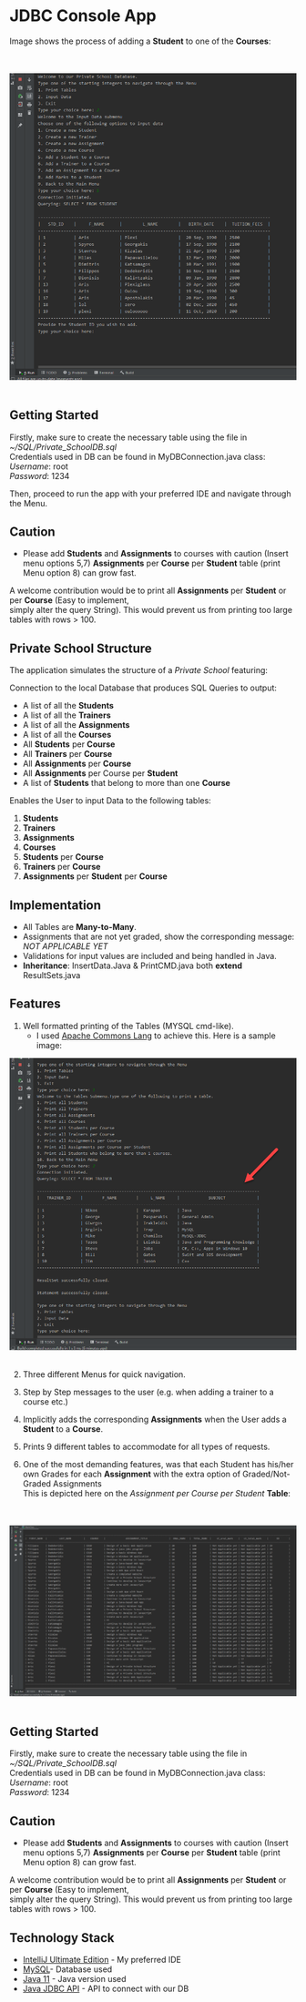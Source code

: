 # JDBC Console App


Image shows the process of adding a **Student** to one of the **Courses**:

<br></br>
<img src="./Images/MenuStyle.png" alt="Main Menu">
<br></br>

## Getting Started

Firstly, make sure to create the necessary table using the file in *~/SQL/Private_SchoolDB.sql* <br>
Credentials used in DB can be found in MyDBConnection.java class: <br>
*Username*: root <br>
*Password*: 1234

Then, proceed to run the app with your preferred IDE and navigate through the Menu.

## Caution

- Please add **Students** and **Assignments** to courses with caution (Insert menu options 5,7)
**Assignments** per **Course** per **Student** table (print Menu option 8) can grow fast.

A welcome contribution would be to print all **Assignments** per **Student** or per **Course** (Easy to implement, <br>simply alter the query String).
This would prevent us from printing too large tables with rows > 100.




## Private School Structure

The application simulates the structure of a *Private School* featuring:

Connection to the local Database that produces SQL Queries to output:
- A list of all the **Students**
- A list of all the **Trainers**
- A list of all the **Assignments**
- A list of all the **Courses**
- All **Students** per **Course**
- All **Trainers** per **Course**
- All **Assignments** per **Course**
- All **Assignments** per Course per **Student**
- A list of **Students** that belong to more than one **Course**

Enables the User to input Data to the following tables:

1. **Students**
2. **Trainers**
3. **Assignments**
4. **Courses**
5. **Students** per **Course**
6. **Trainers** per **Course**
7. **Assignments** per **Student** per **Course**

## Implementation

- All Tables are **Many-to-Many**.
- Assignments that are not yet graded, show the corresponding message: *NOT APPLICABLE YET*
- Validations for input values are included and being handled in Java.
- **Inheritance**: InsertData.Java & PrintCMD.java both **extend** ResultSets.java

## Features

1. Well formatted printing of the Tables (MYSQL cmd-like).
    * I used [Apache Commons Lang](https://commons.apache.org/proper/commons-lang/download_lang.cgi/) to achieve this. Here is a sample image:

    
<img src="./Images/TrainersTable.png" alt="Trainers Table">
<br></br>



	
2. Three different Menus for quick navigation.
	
3. Step by Step messages to the user (e.g. when adding a trainer to a course etc.)

4. Implicitly adds the corresponding **Assignments** when the User adds
	   a **Student** to a **Course**.

5. Prints 9 different tables to accommodate for all types of requests.

6. One of the most demanding features, was that each Student has his/her own Grades for each **Assignment** with the extra option of Graded/Not-Graded Assignments  <br>
This is depicted here on the *Assignment per Course per Student* **Table**:

<br></br>
<img src="./Images/Student_Assignment_Course.png" alt="Student per Assignment per Course">
<br></br>

## Getting Started

Firstly, make sure to create the necessary table using the file in *~/SQL/Private_SchoolDB.sql* <br>
Credentials used in DB can be found in MyDBConnection.java class: <br>
*Username*: root <br>
*Password*: 1234

## Caution

- Please add **Students** and **Assignments** to courses with caution (Insert menu options 5,7)
**Assignments** per **Course** per **Student** table (print Menu option 8) can grow fast.

A welcome contribution would be to print all **Assignments** per **Student** or per **Course** (Easy to implement, <br>simply alter the query String).
This would prevent us from printing too large tables with rows > 100.




## Technology Stack


* [IntelliJ Ultimate Edition](https://www.jetbrains.com/idea/) - My preferred IDE
* [MySQL](https://www.mysql.com/)- Database used
* [Java 11](https://www.oracle.com/java/technologies/javase-jdk11-downloads.html) - Java version used
* [Java JDBC API](https://docs.oracle.com/javase/8/docs/technotes/guides/jdbc/) - API to connect with our DB



